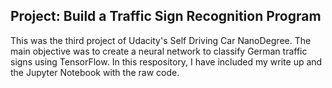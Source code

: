 ## Project: Build a Traffic Sign Recognition Program

This was the third project of Udacity's Self Driving Car NanoDegree. The main objective was to create a neural network to classify German traffic signs using TensorFlow. In this respository, I have included my write up and the Jupyter Notebook with the raw code. 
